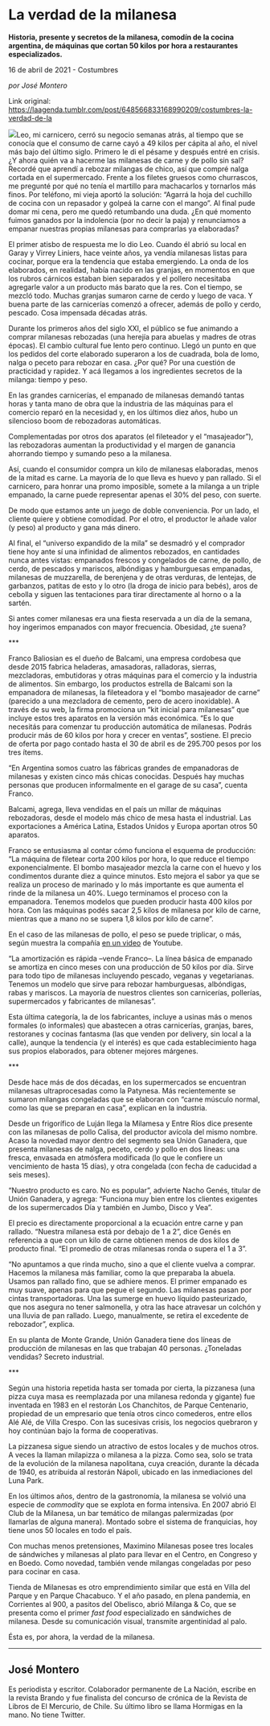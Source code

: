 # La verdad de la milanesa

**Historia, presente y secretos de la milanesa, comodín de la cocina argentina, de máquinas que cortan 50 kilos por hora a restaurantes especializados.**

16 de abril de 2021 - Costumbres

_por José Montero_

Link original: https://laagenda.tumblr.com/post/648566833168990209/costumbres-la-verdad-de-la

![](https://64.media.tumblr.com/1249aa88fb71eb600e157a1f64459805/5f11563e7c5e8f87-a4/s500x750/2444c352e1e8be6f635a04b40a39c7ffbcc0e058.jpg)Leo, mi
carnicero, cerró su negocio semanas atrás, al tiempo que se conocía que el
consumo de carne cayó a 49 kilos per cápita al año, el nivel más bajo del
último siglo. Primero le di el pésame y después entré en crisis. ¿Y ahora quién
va a hacerme las milanesas de carne y de pollo sin sal? Recordé que aprendí a rebozar
milangas de chico, así que compré nalga cortada en el supermercado. Frente a
los filetes gruesos como churrascos, me pregunté por qué no tenía el martillo
para machacarlos y tornarlos más finos. Por teléfono, mi vieja aportó la
solución: “Agarrá la hoja del cuchillo de cocina con un repasador y golpeá la
carne con el mango”. Al final pude domar mi cena, pero me quedó retumbando una
duda. ¿En qué momento fuimos ganados por la indolencia (por no decir la paja) y
renunciamos a empanar nuestras propias milanesas para comprarlas ya elaboradas?

El primer atisbo de respuesta me lo
dio Leo. Cuando él abrió su local en Garay y Virrey Liniers, hace veinte años,
ya vendía milanesas listas para cocinar, porque era la tendencia que estaba
emergiendo. La onda de los elaborados, en realidad, había nacido en las
granjas, en momentos en que los rubros cárnicos estaban bien separados y el
pollero necesitaba agregarle valor a un producto más barato que la res. Con el
tiempo, se mezcló todo. Muchas granjas sumaron carne de cerdo y luego de vaca.
Y buena parte de las carnicerías comenzó a ofrecer, además de pollo y cerdo, pescado.
Cosa impensada décadas atrás.

Durante los primeros años del siglo
XXI, el público se fue animando a comprar milanesas rebozadas (una herejía para
abuelas y madres de otras épocas). El cambio cultural fue lento pero continuo.
Llegó un punto en que los pedidos del corte elaborado superaron a los de cuadrada,
bola de lomo, nalga o peceto para rebozar en casa. ¿Por qué? Por una cuestión
de practicidad y rapidez. Y acá llegamos a los ingredientes secretos de la
milanga: tiempo y peso.

En las grandes carnicerías, el
empanado de milanesas demandó tantas horas y tanta mano de obra que la
industria de las máquinas para el comercio reparó en la necesidad y, en los
últimos diez años, hubo un silencioso boom de rebozadoras automáticas.

Complementadas por otros dos aparatos
(el fileteador y el “masajeador”), las rebozadoras aumentan la productividad y
el margen de ganancia ahorrando tiempo y sumando peso a la milanesa.

Así, cuando el consumidor compra un
kilo de milanesas elaboradas, menos de la mitad es carne. La mayoría de lo que
lleva es huevo y pan rallado. Si el carnicero, para honrar una promo imposible,
somete a la milanga a un triple empanado, la carne puede representar apenas el
30% del peso, con suerte.

De modo que estamos ante un juego de
doble conveniencia. Por un lado, el cliente quiere y obtiene comodidad. Por el
otro, el productor le añade valor (y peso) al producto y gana más dinero.

Al final, el “universo expandido de la
mila” se desmadró y el comprador tiene hoy ante sí una infinidad de alimentos
rebozados, en cantidades nunca antes vistas: empanados frescos y congelados de
carne, de pollo, de cerdo, de pescados y mariscos, albóndigas y hamburguesas
empanadas, milanesas de muzzarella, de berenjena y de otras verduras, de
lentejas, de garbanzos, patitas de esto y lo otro (la droga de inicio para
bebés), aros de cebolla y siguen las tentaciones para tirar directamente al
horno o a la sartén.

Si antes comer milanesas era una
fiesta reservada a un día de la semana, hoy ingerimos empanados con mayor
frecuencia. Obesidad, ¿te suena?

  


\*\*\*

  


Franco Baliosian es el dueño de
Balcami, una empresa cordobesa que desde 2015 fabrica heladeras, amasadoras,
ralladoras, sierras, mezcladoras, embutidoras y otras máquinas para el comercio
y la industria de alimentos. Sin embargo, los productos estrella de Balcami son
la empanadora de milanesas, la fileteadora y el “bombo masajeador de carne”
(parecido a una mezcladora de cemento, pero de acero inoxidable). A través de
su web, la firma promociona un “kit inicial para milanesas” que incluye estos
tres aparatos en la versión más económica. “Es lo que necesitás para comenzar
tu producción automática de milanesas. Podrás producir más de 60 kilos por hora
y crecer en ventas”, sostiene. El precio de oferta por pago contado hasta el 30
de abril es de 295.700 pesos por los tres ítems.

“En
Argentina somos cuatro las fábricas grandes de empanadoras de milanesas y
existen cinco más chicas conocidas. Después hay muchas personas que producen
informalmente en el garage de su casa”, cuenta Franco.

Balcami,
agrega, lleva vendidas en el país un millar de máquinas rebozadoras, desde el
modelo más chico de mesa hasta el industrial. Las exportaciones a América
Latina, Estados Unidos y Europa aportan otros 50 aparatos.

Franco
se entusiasma al contar cómo funciona el esquema de producción: “La máquina de
filetear corta 200 kilos por hora, lo que reduce el tiempo exponencialmente. El
bombo masajeador mezcla la carne con el huevo y los condimentos durante diez a
quince minutos. Esto mejora el sabor ya que se realiza un proceso de marinado y
lo más importante es que aumenta el rinde de la milanesa un 40%. Luego
terminamos el proceso con la empanadora. Tenemos modelos que pueden producir
hasta 400 kilos por hora. Con las máquinas podés sacar 2,5 kilos de milanesa
por kilo de carne, mientras que a mano no se supera 1,8 kilos por kilo de
carne”.

En
el caso de las milanesas de pollo, el peso se puede triplicar, o más, según
muestra la compañía [en un video](https://www.youtube.com/watch?v=zG1BtJHj0aw&t=1s) de Youtube.

“La
amortización es rápida –vende Franco–. La línea básica de empanado se amortiza
en cinco meses con una producción de 50 kilos por día. Sirve para todo tipo de
milanesas incluyendo pescado, veganas y vegetarianas. Tenemos un modelo que
sirve para rebozar hamburguesas, albóndigas, rabas y mariscos. La mayoría de
nuestros clientes son carnicerías, pollerías, supermercados y fabricantes de
milanesas”.

Esta
última categoría, la de los fabricantes, incluye a usinas más o menos formales
(o informales) que abastecen a otras carnicerías, granjas, bares, restoranes y
cocinas fantasma (las que venden por delivery, sin local a la calle), aunque la
tendencia (y el interés) es que cada establecimiento haga sus propios
elaborados, para obtener mejores márgenes.

\*\*\* 

Desde
hace más de dos décadas, en los supermercados se encuentran milanesas
ultraprocesadas como la Patynesa. Más recientemente se sumaron milangas
congeladas que se elaboran con “carne músculo normal, como las que se preparan
en casa”, explican en la industria. 

Desde
un frigorífico de Luján llega la Milamesa y Entre Ríos dice presente con las
milanesas de pollo Calisa, del productor avícola del mismo nombre. Acaso la
novedad mayor dentro del segmento sea Unión Ganadera, que presenta milanesas de
nalga, peceto, cerdo y pollo en dos líneas: una fresca, envasada en atmósfera
modificada (lo que le confiere un vencimiento de hasta 15 días), y otra
congelada (con fecha de caducidad a seis meses).

“Nuestro
producto es caro. No es popular”, advierte Nacho Genés, titular de Unión
Ganadera, y agrega: “Funciona muy bien entre los clientes exigentes de los
supermercados Día y también en Jumbo, Disco y Vea”.

El
precio es directamente proporcional a la ecuación entre carne y pan rallado.
“Nuestra milanesa está por debajo de 1 a 2”, dice Genés en referencia a que con
un kilo de carne obtienen menos de dos kilos de producto final. “El promedio de
otras milanesas ronda o supera el 1 a 3”.

“No
apuntamos a que rinda mucho, sino a que el cliente vuelva a comprar. Hacemos la
milanesa más familiar, como la que preparaba la abuela. Usamos pan rallado
fino, que se adhiere menos. El primer empanado es muy suave, apenas para que
pegue el segundo. Las milanesas pasan por cintas transportadoras. Una las
sumerge en huevo líquido pasteurizado, que nos asegura no tener salmonella, y
otra las hace atravesar un colchón y una lluvia de pan rallado. Luego,
manualmente, se retira el excedente de rebozador”, explica.

En
su planta de Monte Grande, Unión Ganadera tiene dos líneas de producción de
milanesas en las que trabajan 40 personas. ¿Toneladas vendidas? Secreto
industrial.

\*\*\* 

Según
una historia repetida hasta ser tomada por cierta, la pizzanesa (una pizza cuya
masa es reemplazada por una milanesa redonda y gigante) fue inventada en 1983
en el restorán Los Chanchitos, de Parque Centenario, propiedad de un empresario
que tenía otros cinco comederos, entre ellos Alé Alé, de Villa Crespo. Con las
sucesivas crisis, los negocios quebraron y hoy continúan bajo la forma de
cooperativas.

La
pizzanesa sigue siendo un atractivo de estos locales y de muchos otros. A veces
la llaman milapizza o milanesa a la pizza. Como sea, solo se trata de la
evolución de la milanesa napolitana, cuya creación, durante la década de 1940,
es atribuida al restorán Nápoli, ubicado en las inmediaciones del Luna Park.

En
los últimos años, dentro de la gastronomía, la milanesa se volvió una especie
de *commodity* que se explota en forma
intensiva. En 2007 abrió El Club de la Milanesa, un bar temático de milangas
palermizadas (por llamarlas de alguna manera). Montado sobre el sistema de
franquicias, hoy tiene unos 50 locales en todo el país.

Con
muchas menos pretensiones, Maximino Milanesas posee tres locales de sándwiches y
milanesas al plato para llevar en el Centro, en Congreso y en Boedo. Como
novedad, también vende milangas congeladas por peso para cocinar en casa.

Tienda
de Milanesas es otro emprendimiento similar que está en Villa del Parque y en
Parque Chacabuco. Y el año pasado, en plena pandemia, en Corrientes al 900, a
pasitos del Obelisco, abrió Milanga & Co, que se presenta como el primer *fast food* especializado en sándwiches de
milanesa. Desde su comunicación visual, transmite argentinidad al palo.

Ésta
es, por ahora, la verdad de la milanesa.



---

 José Montero
-------------

 Es periodista y escritor. Colaborador permanente de La Nación, escribe en la revista Brando y fue finalista del concurso de crónica de la Revista de Libros de El Mercurio, de Chile. Su último libro se llama Hormigas en la mano. No tiene Twitter.

